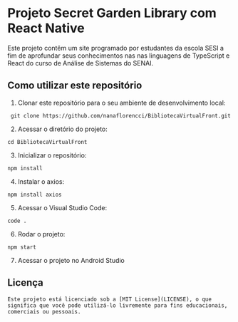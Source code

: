 # Projeto Secret Garden Library com React Native

Este projeto contêm um site programado por estudantes da escola SESI a fim de aprofundar seus conhecimentos nas nas linguagens de TypeScript e React do curso de Análise de Sistemas do SENAI.

## Como utilizar este repositório

1. Clonar este repositório para o seu ambiente de desenvolvimento local:
```
 git clone https://github.com/nanaflorencci/BibliotecaVirtualFront.git
```
2. Acessar o diretório do projeto:
```
cd BibliotecaVirtualFront
```
3. Inicializar o repositório:
```
npm install
```
4. Instalar o axios:
```
npm install axios
```
5. Acessar o Visual Studio Code:
```
code .
```
6. Rodar o projeto:
```
npm start
```
7. Acessar o projeto no Android Studio

## Licença
```
Este projeto está licenciado sob a [MIT License](LICENSE), o que significa que você pode utilizá-lo livremente para fins educacionais, comerciais ou pessoais.
```